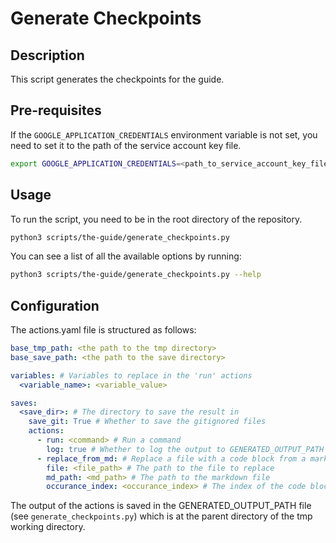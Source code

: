 # Generate Checkpoints

## Description

This script generates the checkpoints for the guide.

## Pre-requisites

If the `GOOGLE_APPLICATION_CREDENTIALS` environment variable is not set, you need to set it to the path of the service account key file.

```bash
export GOOGLE_APPLICATION_CREDENTIALS=<path_to_service_account_key_file>
```

## Usage

To run the script, you need to be in the root directory of the repository.

```bash
python3 scripts/the-guide/generate_checkpoints.py
```

You can see a list of all the available options by running:

```bash
python3 scripts/the-guide/generate_checkpoints.py --help
```

## Configuration

The actions.yaml file is structured as follows:

```yaml
base_tmp_path: <the path to the tmp directory>
base_save_path: <the path to the save directory>

variables: # Variables to replace in the 'run' actions
  <variable_name>: <variable_value>

saves:
  <save_dir>: # The directory to save the result in
    save_git: True # Whether to save the gitignored files
    actions:
      - run: <command> # Run a command
        log: true # Whether to log the output to GENERATED_OUTPUT_PATH
      - replace_from_md: # Replace a file with a code block from a markdown file
        file: <file_path> # The path to the file to replace
        md_path: <md_path> # The path to the markdown file
        occurance_index: <occurance_index> # The index of the code block to use
```

The output of the actions is saved in the GENERATED_OUTPUT_PATH file (see `generate_checkpoints.py`) which is at the parent directory of the tmp working directory.

